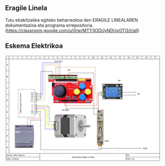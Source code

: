 ## Eragile Linela

Tutu ebakitzailea egiteko beharrezkoa den ERAGILE LINEALAREN dokumentazioa eta programa errepositoria.
(https://classroom.google.com/u/0/w/MTY3ODUyNDUxOTI3/t/all)

## Eskema Elektrikoa

<p float="left">
  <img src="Eskema Elektrikoa.png" width="1200" />
</p>



